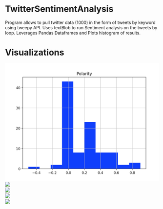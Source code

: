 # TwitterSentimentAnalysis

Program allows to pull twitter data (1000) in the form of tweets by keyword using tweepy API. Uses textBlob to run Sentiment analysis on the tweets by loop. Leverages Pandas Dataframes and Plots histogram of results.

# Visualizations
<img style="padding-right: 10px" src="./Visualizations/polarityWithZero.png">
<img src=“./Visualizations/polarityWithZero.png">
<br>
<img src=“./Visualizations/polarityAdjustedForZero.png">
<br>
<img src=“./Visualizations/subjectivityWithZero.png">
<br>
<img src=“./Visualizations/subjectivityAdjustedForZero.png">

